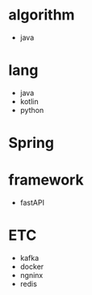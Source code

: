 # algorithm
- java

# lang
- java
- kotlin
- python

# Spring

# framework
- fastAPI

# ETC
- kafka
- docker
- ngninx
- redis
